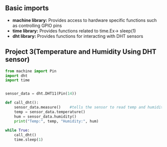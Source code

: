 ## Basic imports
* **machine library:** Provides access to hardware specific functions such as controlling GPIO pins
* **time library:** Provides functions related to time.Ex-> sleep(1)
* **dht library:** Provides functions for interacting with DHT sensors


## **Project 3(Temperature and Humidity Using DHT sensor)**

```py
from machine import Pin
import dht
import time


sensor_data = dht.DHT11(Pin(14))   

def call_dht():
    sensor_data.measure()    #tells the sensor to read temp and humidity
    temp = sensor_data.temperature()
    hum = sensor_data.humidity()
    print("Temp:", temp, "Humidity:", hum)
    
while True:
    call_dht()
    time.sleep(1)

```
